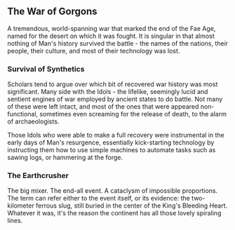 ## The War of Gorgons
A tremendous, world-spanning war that marked the end of the Fae Age, named for the desert on which it was fought. It is singular in that almost nothing of Man's history survived the battle - the names of the nations, their people, their culture, and most of their technology was lost.

### Survival of Synthetics
Scholars tend to argue over which bit of recovered war history was most significant. Many side with the Idols - the lifelike, seemingly lucid and sentient engines of war employed by ancient states to do battle. Not many of these were left intact, and most of the ones that were appeared non-functional, sometimes even screaming for the release of death, to the alarm of archaeologists.

Those Idols who were able to make a full recovery were instrumental in the early days of Man's resurgence, essentially kick-starting technology by instructing them how to use simple machines to automate tasks such as sawing logs, or hammering at the forge.

### The Earthcrusher
The big mixer. The end-all event. A cataclysm of impossible proportions. The term can refer either to the event itself, or its evidence: the two-kilometer ferrous slug, still buried in the center of the King's Bleeding Heart. Whatever it was, it's the reason the continent has all those lovely spiraling lines.